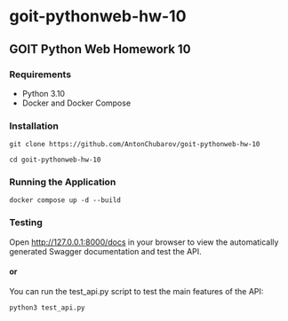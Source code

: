 # goit-pythonweb-hw-10

## GOIT Python Web Homework 10

### Requirements
- Python 3.10
- Docker and Docker Compose

### Installation

```shell
git clone https://github.com/AntonChubarov/goit-pythonweb-hw-10
```

```shell
cd goit-pythonweb-hw-10
```

### Running the Application

```shell
docker compose up -d --build
```

### Testing

Open http://127.0.0.1:8000/docs in your browser
to view the automatically generated Swagger
documentation and test the API.

#### or

You can run the test_api.py script to test the
main features of the API:

```shell
python3 test_api.py
```

